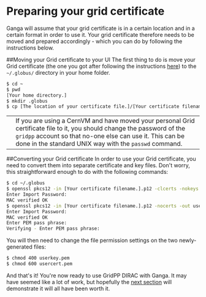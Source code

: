 # Preparing your grid certificate
Ganga will assume that your grid certificate is in a certain
location and in a certain format in order to use it.
Your grid certificate therefore needs to be moved and
prepared accordingly - which you can do by following the
instructions below.

##Moving your Grid certificate to your UI
The first thing to do is move your Grid certificate
(the one you got after following the instructions
[here](../getting-on-the-grid/grid-certificate.md))
to the `~/.globus/` directory in your home folder.

```bash
$ cd ~
$ pwd
[Your home directory.]
$ mkdir .globus
$ cp [The location of your certificate file.]/[Your certificate filename].p12 ./.globus/.
```

<table>
<tr>
<td align='center'><i class="fa fa-warning" style='font-size:3em'></i></td>
<td>
If you are using a CernVM and have moved your personal
Grid certificate file to it,
you should change the password of the <code>gridpp</code> account so
that no-one else can use it. This can be done in the standard
UNIX way with the <code>passwd</code> command.
</td>
</tr>
</table>

##Converting your Grid certificate
In order to use your Grid certificate,
you need to convert them into separate certificate and key files.
Don't worry, this straightforward enough to do with the following
commands:
```bash
$ cd ~/.globus
$ openssl pkcs12 -in [Your certificate filename.].p12 -clcerts -nokeys -out usercert.pem
Enter Import Password:
MAC verified OK
$ openssl pkcs12 -in [Your certificate filename.].p12 -nocerts -out userkey.pem
Enter Import Password:
MAC verified OK
Enter PEM pass phrase:
Verifying - Enter PEM pass phrase:
```

You will then need to change the file permission settings on
the two newly-generated files:

```bash
$ chmod 400 userkey.pem
$ chmod 600 usercert.pem
```

And that's it! You're now ready to use GridPP DIRAC
with Ganga. It may have seemed like a lot of work,
but hopefully the
[next section](../example-workflow-grid/example-workflow-grid.md)
will demonstrate
it will all have been worth it.
